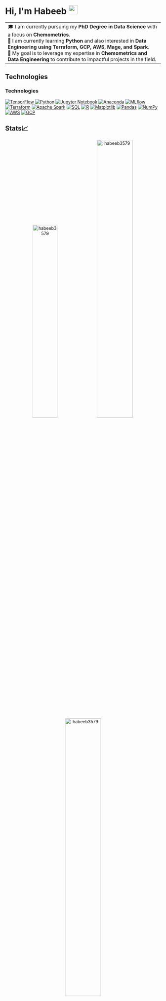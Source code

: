 # Hi, I'm Habeeb <img src="https://github.com/TheDudeThatCode/TheDudeThatCode/blob/master/Assets/Hi.gif" width="29px">

<!--
**habeeb3579/habeeb3579** is a ✨ _special_ ✨ repository because its `README.md` (this file) appears on your GitHub profile.

Here are some ideas to get you started:

- 🔭 I’m currently working on ...
- 🌱 I’m currently learning ...
- 👯 I’m looking to collaborate on ...
- 🤔 I’m looking for help with ...
- 💬 Ask me about ...
- 📫 How to reach me: ...
- 😄 Pronouns: ...
- ⚡ Fun fact: ...
-->

<table>
  <tr>
    <td valign="center">
      🎓 I am currently pursuing my <b>PhD Degree in Data Science</b> with a focus on <b>Chemometrics</b>.<br>
      🌱 I am currently learning <b>Python</b> and also interested in <b>Data Engineering using Terraform, GCP, AWS, Mage, and Spark</b>.<br>
      🎯 My goal is to leverage my expertise in <b>Chemometrics and Data Engineering</b> to contribute to impactful projects in the field.<br>
    </td>
  </tr>
</table>

## Technologies
### Technologies

[![TensorFlow](https://img.shields.io/badge/-TensorFlow-FF6F00?style=flat&logo=tensorflow&logoColor=white)](https://www.tensorflow.org/)
[![Python](https://img.shields.io/badge/-Python-3776AB?style=flat&logo=python&logoColor=white)](https://www.python.org/)
[![Jupyter Notebook](https://img.shields.io/badge/-Jupyter%20Notebook-F37626?style=flat&logo=jupyter&logoColor=white)](https://jupyter.org/)
[![Anaconda](https://img.shields.io/badge/-Anaconda-44A833?style=flat&logo=anaconda&logoColor=white)](https://www.anaconda.com/)
[![MLflow](https://img.shields.io/badge/-MLflow-FF6600?style=flat&logo=mlflow&logoColor=white)](https://mlflow.org/)
[![Terraform](https://img.shields.io/badge/-Terraform-623CE4?style=flat&logo=terraform&logoColor=white)](https://www.terraform.io/)
[![Apache Spark](https://img.shields.io/badge/-PySpark-E25A1C?style=flat&logo=apache-spark&logoColor=white)](https://spark.apache.org/)
[![SQL](https://img.shields.io/badge/-SQL-4479A1?style=flat&logo=sql&logoColor=white)](https://en.wikipedia.org/wiki/SQL)
[![R](https://img.shields.io/badge/-R-276DC3?style=flat&logo=r&logoColor=white)](https://www.r-project.org/)
[![Matplotlib](https://img.shields.io/badge/-Matplotlib-3776AB?style=flat&logo=python&logoColor=white)](https://matplotlib.org/)
[![Pandas](https://img.shields.io/badge/-Pandas-150458?style=flat&logo=pandas&logoColor=white)](https://pandas.pydata.org/)
[![NumPy](https://img.shields.io/badge/-NumPy-013243?style=flat&logo=numpy&logoColor=white)](https://numpy.org/)
[![AWS](https://img.shields.io/badge/-AWS-232F3E?style=flat&logo=amazon-aws&logoColor=white)](https://aws.amazon.com/)
[![GCP](https://img.shields.io/badge/-GCP-4285F4?style=flat&logo=google-cloud&logoColor=white)](https://cloud.google.com/)


## Stats📈
<p align="center">
<img width="40%" src="https://github-readme-stats.vercel.app/api/top-langs?username=habeeb3579&show_icons=true&theme=dracula&title_color=ff8000&text_color=ffffff&bg_color=6a6a6a&locale=en&layout=compact&hide_border=true" alt="habeeb3579" /> 
<img width="48%" src="https://github-readme-stats.vercel.app/api?username=habeeb3579&show_icons=true&theme=dracula&title_color=ff8000&text_color=ffffff&bg_color=6a6a6a&locale=en&hide_border=true" alt="habeeb3579" />
<img width="48%" src="https://github-readme-streak-stats.herokuapp.com/?user=habeeb3579&theme=highcontrast&hide_border=true" alt="habeeb3579" />
</p>
